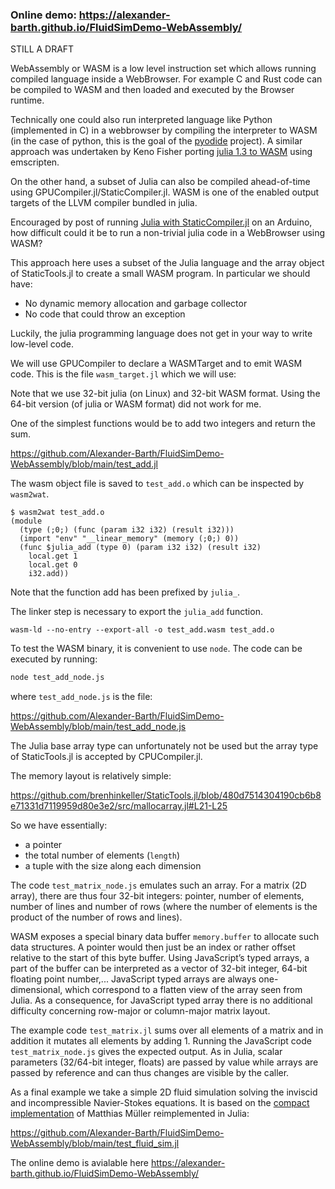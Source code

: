 
### Online demo: https://alexander-barth.github.io/FluidSimDemo-WebAssembly/

STILL A DRAFT

WebAssembly or WASM is a low level instruction set which allows running compiled language
inside a WebBrowser. For example C and Rust code can be compiled to WASM and then loaded and executed by the Browser runtime.

Technically one could also run interpreted language like Python (implemented in C)
in a webbrowser by compiling the interpreter to WASM (in the case of python, this is the goal of the [pyodide](https://pyodide.org/) project).
A similar approach was undertaken by Keno Fisher porting [julia 1.3 to WASM](https://github.com/Keno/julia-wasm) using emscripten.

On the other hand, a subset of Julia can also be compiled ahead-of-time using GPUCompiler.jl/StaticCompiler.jl. WASM is one of the enabled output targets of the LLVM compiler bundled in julia.

Encouraged by post of running [Julia with StaticCompiler.jl](https://seelengrab.github.io/articles/Running%20Julia%20baremetal%20on%20an%20Arduino/)  on an Arduino, how difficult could it be to run a non-trivial julia code in a WebBrowser using WASM?

This approach here uses a subset of the Julia language and the array object of StaticTools.jl to create a small WASM program. In particular we should have:
* No dynamic memory allocation and garbage collector
* No code that could throw an exception

Luckily, the julia programming language does not get in your way to write low-level code.

We will use GPUCompiler to declare a WASMTarget and to emit WASM code. This is the file `wasm_target.jl` which we will use:

Note that we use 32-bit julia (on Linux) and 32-bit WASM format.
Using the 64-bit version (of julia or WASM format) did not work for me.

One of the simplest functions would be to add two integers and return the sum. 

https://github.com/Alexander-Barth/FluidSimDemo-WebAssembly/blob/main/test_add.jl

The wasm object file is saved to `test_add.o` which can be inspected by `wasm2wat`.

```
$ wasm2wat test_add.o 
(module
  (type (;0;) (func (param i32 i32) (result i32)))
  (import "env" "__linear_memory" (memory (;0;) 0))
  (func $julia_add (type 0) (param i32 i32) (result i32)
    local.get 1
    local.get 0
    i32.add))
```

Note that the function add has been prefixed by `julia_`.

The linker step is necessary to export the `julia_add` function.

```
wasm-ld --no-entry --export-all -o test_add.wasm test_add.o
```

To test the WASM binary, it is convenient to use `node`. The code can be executed by running:

```bash
node test_add_node.js
```

where `test_add_node.js` is the file:

https://github.com/Alexander-Barth/FluidSimDemo-WebAssembly/blob/main/test_add_node.js

The Julia base array type can unfortunately not be used but the array type of StaticTools.jl
is accepted by CPUCompiler.jl.

The memory layout is relatively simple:

https://github.com/brenhinkeller/StaticTools.jl/blob/480d7514304190cb6b8e71331d7119959d80e3e2/src/mallocarray.jl#L21-L25

So we have essentially:
* a pointer
* the total number of elements (`length`)
* a tuple with the size along each dimension

The code `test_matrix_node.js` emulates such an array. For a matrix (2D array), there are thus four 32-bit integers: pointer, number of elements, number of lines and number of rows (where the number of elements is the product of the number of rows and lines).

WASM exposes a special binary data buffer `memory.buffer` to allocate such data structures. A pointer would then just be an index or rather offset relative to the start of this byte buffer. Using JavaScript’s typed arrays, a part of the buffer can be interpreted as a vector of 32-bit integer, 64-bit floating point number,...
JavaScript typed arrays are always one-dimensional, which correspond to a flatten view of the array seen from Julia. As a consequence, for
JavaScript typed array there is no additional difficulty concerning row-major or column-major matrix layout.


The example code `test_matrix.jl` sums over all elements of a matrix and in addition it mutates all elements by adding 1. Running the JavaScript code `test_matrix_node.js`
gives the expected output. As in Julia, scalar parameters (32/64-bit integer, floats) are passed by value while arrays are passed by reference and can thus changes are visible
by the caller.

As a final example we take a simple 2D fluid simulation solving the inviscid and incompressible Navier-Stokes equations.
It is based on the [compact implementation](https://github.com/matthias-research/pages/blob/master/tenMinutePhysics/17-fluidSim.html) of
Matthias Müller reimplemented in Julia:

https://github.com/Alexander-Barth/FluidSimDemo-WebAssembly/blob/main/test_fluid_sim.jl

The online demo is avialable here
 https://alexander-barth.github.io/FluidSimDemo-WebAssembly/




